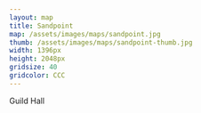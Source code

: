 ```yaml
---
layout: map
title: Sandpoint
map: /assets/images/maps/sandpoint.jpg
thumb: /assets/images/maps/sandpoint-thumb.jpg
width: 1396px
height: 2048px
gridsize: 40
gridcolor: CCC
---
```

<span class="--right" style="top:1066px;left:457px;">Guild Hall</span>

